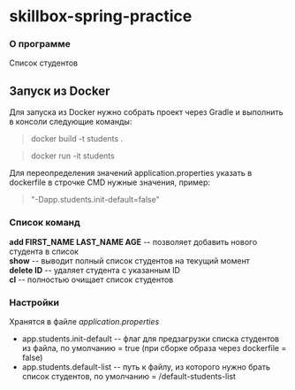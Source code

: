 # skillbox-spring-practice
### О программе

Список студентов

## Запуск из Docker

Для запуска из Docker нужно собрать проект через Gradle и выполнить в консоли следующие команды:

> docker build -t students .

> docker run -it students

Для переопределения значений application.properties указать в dockerfile в строчке CMD нужные значения, пример:

> "-Dapp.students.init-default=false"

### Список команд

**add FIRST_NAME LAST_NAME AGE** -- позволяет добавить нового студента в список  
**show** -- выводит полный список студентов на текущий момент  
**delete ID** -- удаляет студента с указанным ID  
**cl** -- полностью очищает список студентов

### Настройки

Хранятся в файле *application.properties*

+ app.students.init-default -- флаг для предзагрузки списка студентов из файла, по умолчанию = true (при сборке образа через dockerfile = false)
+ app.students.default-list -- путь к файлу, из которого нужно брать список студентов, по умолчанию = /default-students-list
